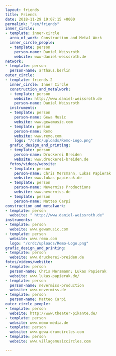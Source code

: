 ```yaml
---
layout: friends
title: Friends
date: 2018-11-29 19:07:15 +0000
permalink: "/en/friends"
inner_circle:
- template: inner-circle
  area_of_work: Construction and Metal Work
  inner_circle_people:
  - template: person
    person-name: Daniel Weissroth
    website: www-daniel-weissroth.de
network:
- template: person
  person-name: arthaus.berlin
outer_circle:
- template: friends-2
  inner_circle: Inner Circle
  construction_and_metalwork:
  - template: person
    website: http://www.daniel-weissroth.de
    person-name: Daniel Weissroth
  instruments:
  - template: person
    person-name: Gewa Music
    website: www.gewamusic.com
  - template: person
    person-name: Remo
    website: www.remo.com
    logo: "/crdc/uploads/Remo-Logo.png"
  grafic_design_and_printing:
  - template: person
    person-name: Druckerei Breiden
    website: www.druckerei-breiden.de
  fotos/videos/website:
  - template: person
    person-name: Chris Mersmann, Lukas Papierak
    website: www.lukas-papierak.de
  - template: person
    person-name: Nevermiss Productions
    website: www.nevermiss.de
  - template: person
    person-name: Matteo Carpi
construction_and_metalwork:
- template: person
  website: " http://www.daniel-weissroth.de"
instruments:
- template: person
  website: www.gewamusic.com
- template: person
  website: www.remo.com
  logo: "/crdc/uploads/Remo-Logo.png"
grafic_design_and_printing:
- template: person
  website: www.druckerei-breiden.de
fotos/videos/website:
- template: person
  person-name: Chris Mersmann; Lukas Papierak
  website: www.lukas-papierak.de/
- template: person
  person-name: nevermiss-production
  website: www.nevermiss.de
- template: person
  person-name: Matteo Carpi
outer_circle_people:
- template: person
  website: http://www.theater-pikante.de/
- template: person
  website: www.memo-media.de
- template: person
  website: www.gewa-drumcircles.com
- template: person
  website: www.villagemusiccircles.com

---
```

